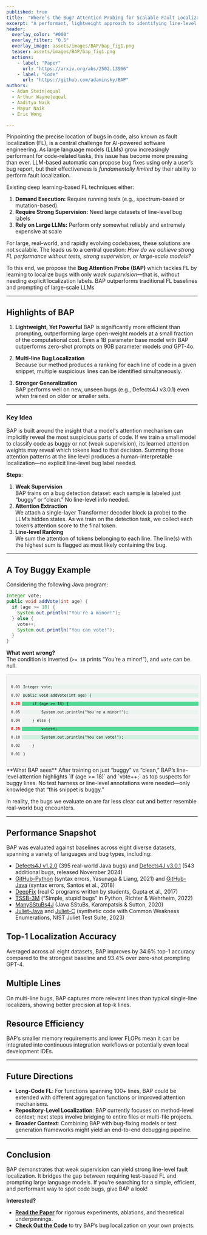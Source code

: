 ```yaml
---
published: true
title:  "Where’s the Bug? Attention Probing for Scalable Fault Localization"
excerpt: "A performant, lightweight approach to identifying line-level bugs with only weak supervision."
header:
  overlay_color: "#000"
  overlay_filter: "0.5"
  overlay_image: assets/images/BAP/bap_fig1.png
  teaser: assets/images/BAP/bap_fig1.png
  actions:
    - label: "Paper"
      url: "https://arxiv.org/abs/2502.13966"
    - label: "Code"
      url: "https://github.com/adaminsky/BAP" 
authors:
  - Adam Stein|equal
  - Arthur Wayne|equal
  - Aaditya Naik
  - Mayur Naik
  - Eric Wong

---
```


<script type="text/javascript" async
  src="https://cdnjs.cloudflare.com/ajax/libs/mathjax/2.7.7/MathJax.js?config=TeX-MML-AM_CHTML">
</script>
<script src="https://cdn.jsdelivr.net/npm/chart.js@3.7"></script>
<script src="https://cdn.jsdelivr.net/npm/chartjs-chart-matrix@1.1"></script>
<script src="https://cdn.jsdelivr.net/npm/chartjs-plugin-datalabels"></script>

Pinpointing the precise location of bugs in code, also known as fault localization (FL), is a central challenge for AI-powered software engineering. As large language models (LLMs) grow increasingly performant for code-related tasks, this issue has become more pressing than ever. LLM-based automatic can propose bug fixes using only a user’s bug report, but their effectiveness is <i>fundamentally limited</i> by their ability to perform fault localization.

Existing deep learning-based FL techniques either:  
1. **Demand Execution:** Require running tests (e.g., spectrum-based or mutation-based)  
2. **Require Strong Supervision:** Need large datasets of line-level bug labels  
3. **Rely on Large LLMs:** Perform only somewhat reliably and extremely expensive at scale

For large, real-world, and rapidly evolving codebases, these solutions are not scalable. The leads us to a central question: *How do we achieve strong FL performance without tests, strong supervision, or large-scale models?*

To this end, we propose the **Bug Attention Probe (BAP)** which tackles FL by learning to localize bugs with only *weak supervision*—that is, without needing explicit localization labels. BAP outperforms traditional FL baselines and prompting of large-scale LLMs

---

## Highlights of BAP

1. **Lightweight, Yet Powerful**
    BAP is significantly more efficient than prompting, outperforming large open-weight models at a small fraction of the computational cost. Even a 1B parameter base model with BAP outperforms zero-shot prompts on 90B parameter models <i>and</i> GPT-4o.

2. **Multi-line Bug Localization**  
   Because our method produces a ranking for each line of code in a given snippet, multiple suspicious lines can be identified simultaneously.

3. **Stronger Generalization**  
   BAP performs well on new, unseen bugs (e.g., Defects4J v3.0.1) even when trained on older or smaller sets.

---

### Key Idea
BAP is built around the insight that a model's attention mechanism can implicitly reveal the most suspicious parts of code. If we train a small model to classify code as buggy or not (weak supervision), its learned attention weights may reveal which tokens lead to that decision. Summing those attention patterns at the line level produces a human-interpretable localization—no explicit line-level bug label needed.

**Steps**:
1. **Weak Supervision**  
   BAP trains on a bug detection dataset: each sample is labeled just “buggy” or “clean.” No line-level info needed.  
2. **Attention Extraction**  
   We attach a single-layer Transformer decoder block (a probe) to the LLM’s hidden states. As we train on the detection task, we collect each token’s attention score to the final token.  
3. **Line-level Ranking**  
   We sum the attention of tokens belonging to each line. The line(s) with the highest sum is flagged as most likely containing the bug.

---

## A Toy Buggy Example
Considering the following Java program:
```java
Integer vote;
public void addVote(int age) {
  if (age >= 18) {
    System.out.println("You're a minor!");
  } else {
    vote++;
    System.out.println("You can vote!");
  }
}
```
**What went wrong?**  
The condition is inverted (`>= 18` prints “You’re a minor!”), and `vote` can be null.  

<!-- BEGIN HIGHLIGHTED CODE SNIPPET -->
<style>
.code-container {
    font-family: monospace;
    font-size: 10px;
    white-space: pre-wrap;
    padding: 5px;
    background-color: #f5f5f5;
    border-radius: 3px;
    width: 500px;
    border: 1px solid #ddd;
}
.line-container {
    display: flex;
    align-items: flex-start;
}
.score {
    width: 30px;
    text-align: right;
    padding-right: 5px;
    color: #666;
    font-weight: bold;
    font-size: 10px;
}
.code {
    flex: 1;
    padding-left: 3px;
    transition: background-color 0.2s, color 0.2s;
}
.buggy:hover {
    background-color: rgba(255, 0, 0, 0.4) !important;
    color: white;
    cursor: pointer;
}
</style>

<div class='code-container'>

<div class='line-container'><span class='score'>0.03</span><span class='code' style='background-color: rgba(0, 204, 102, 0.05);'>Integer vote;</span></div>
<div class='line-container'><span class='score'>0.07</span><span class='code' style='background-color: rgba(0, 204, 102, 0.10);'>public void addVote(int age) {</span></div>
<div class='line-container'><span class='score' style='color: red'>0.28</span><span class='code buggy' style='background-color: rgba(0, 204, 102, 0.66666666);'>    if (age >= 18) {</span></div>
<div class='line-container'><span class='score'>0.05</span><span class='code' style='background-color: rgba(0, 204, 102, 0.03);'>        System.out.println("You're a minor!");</span></div>
<div class='line-container'><span class='score'>0.04</span><span class='code' style='background-color: rgba(0, 204, 102, 0.02);'>    } else {</span></div>
<div class='line-container'><span class='score' style='color: red'>0.28</span><span class='code buggy' style='background-color: rgba(0, 204, 102, 0.66666666);'>        vote++;</span></div>
<div class='line-container'><span class='score'>0.10</span><span class='code' style='background-color: rgba(0, 204, 102, 0.15);'>        System.out.println("You can vote!");</span></div>
<div class='line-container'><span class='score'>0.02</span><span class='code' style='background-color: rgba(0, 204, 102, 0.0);'>    }</span></div>
<div class='line-container'><span class='score'>0.01</span><span class='code' style='background-color: rgba(0, 204, 102, 0.0);'>}</span></div>

</div>
<!-- END HIGHLIGHTED CODE SNIPPET -->
**What BAP sees**  
After training on just “buggy” vs “clean,” BAP’s line-level attention highlights `if (age >= 18)` and `vote++;` as top suspects for buggy lines. No test harness or line-level annotations were needed—only knowledge that “this snippet is buggy.”

In reality, the bugs we evaluate on are far less clear cut and better resemble real-world bug encounters.

---

## Performance Snapshot

BAP was evaluated against baselines across eight diverse datasets, spanning a variety of languages and bug types, including:  
   - [Defects4J v1.2.0](https://github.com/rjust/defects4j) (395 real-world Java bugs) and [Defects4J v3.0.1](https://github.com/rjust/defects4j) (543 additional bugs, released November 2024)  
   - [GitHub-Python](https://nlp.stanford.edu/pubs/pybugs.pdf) (syntax errors, Yasunaga & Liang, 2021) and [GitHub-Java](https://arxiv.org/abs/1809.03068) (syntax errors, Santos et al., 2018)  
   - [DeepFix](https://arxiv.org/abs/1705.07852) (real C programs written by students, Gupta et al., 2017)  
   - [TSSB-3M](https://arxiv.org/abs/2209.00722) (“Simple, stupid bugs” in Python, Richter & Wehrheim, 2022)  
   - [ManySStuBs4J](https://arxiv.org/abs/2005.10636) (Java SStuBs, Karampatsis & Sutton, 2020)  
   - [Juliet-Java](https://samate.nist.gov/SARD/test-suites/112) and [Juliet-C](https://samate.nist.gov/SARD/test-suites/111) (synthetic code with Common Weakness Enumerations, NIST Juliet Test Suite, 2023)  

<html lang="en">
<head>
  <meta charset="UTF-8" />
  <meta name="viewport" content="width=device-width, initial-scale=1.0"/>
  <title>All Charts Example</title>
  <!-- Load Chart.js only once -->
  <script src="https://cdn.jsdelivr.net/npm/chart.js"></script>
</head>
<body>

<!-- 1) TOP-1 LOCALIZATION ACCURACY -->
<h2>Top-1 Localization Accuracy</h2>
<p>
  Averaged across all eight datasets, BAP improves by 34.6% top-1 accuracy
  compared to the strongest baseline and 93.4% over zero-shot prompting GPT-4.
</p>

<canvas id="comparisonChart" width="800" height="600"></canvas>
<script>
  const ctx1 = document.getElementById('comparisonChart').getContext('2d');

  const data1 = {
    labels: ['D4J', 'GH-Py', 'GH-J', 'DeepFix', 'TSSB', 'MS4J', 'Juliet-J', 'Juliet-C', 'Avg.'],
    datasets: [
      {
        label: 'BAP',
        data: [0.334, 0.575, 0.568, 0.481, 0.327, 0.291, 0.096, 0.217, 0.350],
        backgroundColor: 'darkblue'
      },
      {
        label: 'LLMAO',
        data: [0.144, 0.109, 0.122, 0.118, 0.116, 0.063, 0.113, 0.126, 0.126],
        backgroundColor: 'skyblue'
      },
      {
        label: 'GPT-4o',
        data: [0.240, 0.375, 0.365, 0.240, 0.009, 0.240, 0.009, 0.026, 0.181],
        backgroundColor: '#74AA9C'
      }
    ]
  };

  const config1 = {
    type: 'bar',
    data: data1,
    options: {
      responsive: true,
      plugins: {
        legend: { position: 'top' },
        title: { display: true, text: 'BAP vs LLMAO vs GPT-4o' }
      },
      scales: {
        x: {
          title: { display: true, text: 'Benchmark' }
        },
        y: {
          title: { display: true, text: 'Top-1 Accuracy' },
          min: 0.0,
          max: 0.6
        }
      }
    }
  };

  new Chart(ctx1, config1);
</script>

<!-- 2) MULTIPLE LINES PRECISION -->
<h2>Multiple Lines</h2>
<p>
  On multi-line bugs, BAP captures more relevant lines than typical single-line
  localizers, showing better precision at top-k lines.
</p>

<canvas id="barChart" width="800" height="600"></canvas>
<script>
  const ctx2 = document.getElementById('barChart').getContext('2d');

  const data2 = {
    labels: ['P@2', 'P@3', 'P@5'],
    datasets: [
      {
        label: 'Random',
        data: [0.201, 0.231, 0.297],
        backgroundColor: 'gray'
      },
      {
        label: 'CodeLlama-70B',
        data: [0.250, 0.284, 0.351],
        backgroundColor: 'skyblue'
      },
      {
        label: 'Llama-3.3-70B',
        data: [0.240, 0.266, 0.355],
        backgroundColor: 'royalblue'
      },
      {
        label: 'Qwen2.5-72B',
        data: [0.221, 0.271, 0.347],
        backgroundColor: 'SlateBlue'
      },
      {
        label: 'DeepSeek-R1-Distill-Llama-70B',
        data: [0.245, 0.283, 0.336],
        backgroundColor: '#4169E1'
      },
      {
        label: 'GPT-4o',
        data: [0.218, 0.288, 0.359],
        backgroundColor: '#74AA9C'
      },
      {
        label: 'BAP-Llama-3.2-11B',
        data: [0.289, 0.298, 0.367],
        backgroundColor: 'darkblue'
      }
    ]
  };

  const config2 = {
    type: 'bar',
    data: data2,
    options: {
      responsive: true,
      plugins: {
        legend: { position: 'top' },
        title: { display: true, text: 'Precision at Top-K Lines' }
      },
      scales: {
        x: { title: { display: true, text: 'Top-K Lines' } },
        y: {
          title: { display: true, text: 'Precision' },
          min: 0.15,
          max: 0.4
        }
      }
    }
  };

  new Chart(ctx2, config2);
</script>

<!-- 3) RESOURCE EFFICIENCY SCATTER -->
<h2>Resource Efficiency</h2>
<p>
  BAP’s smaller memory requirements and lower FLOPs mean it can be integrated
  into continuous integration workflows or potentially even local development
  IDEs.
</p>

<canvas id="scatterChart" width="800" height="600"></canvas>
<script>
  const ctx3 = document.getElementById('scatterChart').getContext('2d');

  const data3 = {
    datasets: [
      {
        label: 'BAP',
        data: [
          { x: 6.2,  y: 0.282, label: 'BAP-Llama-3.2-1B'  },
          { x: 24.2, y: 0.334, label: 'BAP-Llama-3.2-11B' }
        ],
        backgroundColor: 'royalblue',
        pointStyle: 'triangle',
        pointRadius: 9,
        borderColor: 'black',
        borderWidth: 1
      },
      {
        label: 'Zero-Shot',
        data: [
          { x: 170.0, y: 0.269, label: 'Llama-3.2-90B' },
          { x: 131.7, y: 0.212, label: 'CodeLlama-70B' },
          { x: 138.9, y: 0.157, label: 'Qwen2.5-72B' },
          { x: 154.0, y: 0.269, label: 'Llama-3.3-70B' },
          { x: 141.2, y: 0.221, label: 'DeepSeek-R1-Llama-3.3-70B' }
        ],
        backgroundColor: 'red',
        pointStyle: 'star',
        pointRadius: 8,
        borderColor: 'red',
        borderWidth: 2
      }
    ]
  };

  const config3 = {
    type: 'scatter',
    data: data3,
    options: {
      responsive: true,
      plugins: {
        legend: { position: 'top' },
        title: { display: true, text: 'Top-1 Accuracy vs GPU Cost' },
        tooltip: {
          callbacks: {
            label: function(context) {
              let dataPoint = context.raw;
              return `${dataPoint.label}: (${dataPoint.x}, ${dataPoint.y})`;
            }
          }
        }
      },
      scales: {
        x: { title: { display: true, text: 'GPU Cost (GB)' } },
        y: { title: { display: true, text: 'Top-1 Accuracy' } }
      }
    }
  };

  new Chart(ctx3, config3);
</script>
</body>
</html>

---

## Future Directions

- **Long-Code FL**: For functions spanning 100+ lines, BAP could be extended with different aggregation functions or improved attention mechanisms.  
- **Repository-Level Localization**: BAP currently focuses on method-level context; next steps involve bridging to entire files or multi-file projects.  
- **Broader Context**: Combining BAP with bug-fixing models or test generation frameworks might yield an end-to-end debugging pipeline.

---

## Conclusion

BAP demonstrates that weak supervision can yield strong line-level fault localization. It bridges the gap between requiring test-based FL and prompting large language models. If you’re searching for a simple, efficient, and performant way to spot code bugs, give BAP a look!

**Interested?**  
- **[Read the Paper](https://arxiv.org/abs/2502.13966)** for rigorous experiments, ablations, and theoretical underpinnings.  
- **[Check Out the Code](https://github.com/adaminsky/BAP)** to try BAP’s bug localization on your own projects.